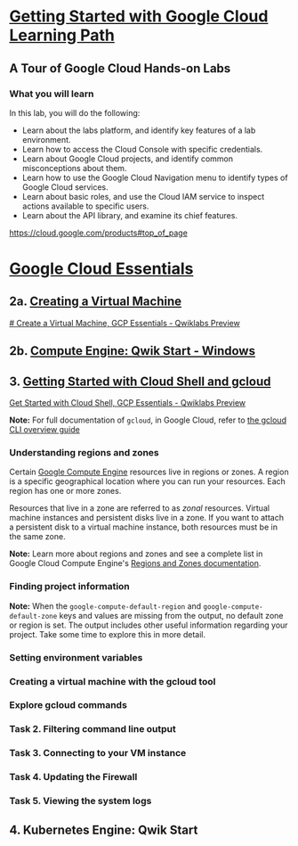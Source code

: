# [Getting Started with Google Cloud Learning Path](https://www.cloudskillsboost.google/paths/8)
## A Tour of Google Cloud Hands-on Labs
### What you will learn

In this lab, you will do the following:

-   Learn about the labs platform, and identify key features of a lab environment.
-   Learn how to access the Cloud Console with specific credentials.
-   Learn about Google Cloud projects, and identify common misconceptions about them.
-   Learn how to use the Google Cloud Navigation menu to identify types of Google Cloud services.
-   Learn about basic roles, and use the Cloud IAM service to inspect actions available to specific users.
-   Learn about the API library, and examine its chief features.

https://cloud.google.com/products#top_of_page

# [Google Cloud Essentials](https://www.cloudskillsboost.google/quests/23?catalog_rank=%7B%22rank%22%3A2%2C%22num_filters%22%3A2%2C%22has_search%22%3Afalse%7D)

## 2a. [Creating a Virtual Machine](https://www.cloudskillsboost.google/focuses/3563?parent=catalog)
[# Create a Virtual Machine, GCP Essentials - Qwiklabs Preview](https://www.youtube.com/watch?v=ew-r46FmzSM)

## 2b. [Compute Engine: Qwik Start - Windows](https://www.cloudskillsboost.google/focuses/560?parent=catalog)

## 3. [Getting Started with Cloud Shell and gcloud](https://www.cloudskillsboost.google/focuses/563?parent=catalog)
[Get Started with Cloud Shell, GCP Essentials - Qwiklabs Preview](https://www.youtube.com/watch?v=ZD1zvEyfpLI&feature=youtu.be)

**Note:** For full documentation of `gcloud`, in Google Cloud, refer to [the gcloud CLI overview guide](https://cloud.google.com/sdk/gcloud)
### Understanding regions and zones
Certain [Google Compute Engine](https://cloud.google.com/compute/docs/instances "Compute Engine Docs") resources live in regions or zones. A region is a specific geographical location where you can run your resources. Each region has one or more zones.

Resources that live in a zone are referred to as _zonal_ resources. Virtual machine instances and persistent disks live in a zone. If you want to attach a persistent disk to a virtual machine instance, both resources must be in the same zone.

**Note:** Learn more about regions and zones and see a complete list in Google Cloud Compute Engine's [Regions and Zones documentation](https://cloud.google.com/compute/docs/regions-zones/).

### Finding project information

**Note:** When the `google-compute-default-region` and `google-compute-default-zone` keys and values are missing from the output, no default zone or region is set. The output includes other useful information regarding your project. Take some time to explore this in more detail.

### Setting environment variables

### Creating a virtual machine with the gcloud tool

### Explore gcloud commands

### Task 2. Filtering command line output
### Task 3. Connecting to your VM instance
### Task 4. Updating the Firewall
### Task 5. Viewing the system logs



## 4. Kubernetes Engine: Qwik Start
